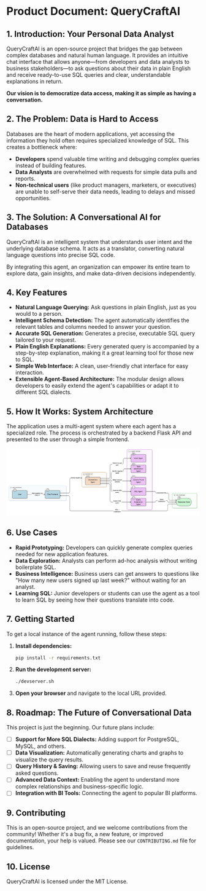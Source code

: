 # Product Document: QueryCraftAI

## 1. Introduction: Your Personal Data Analyst

QueryCraftAI is an open-source project that bridges the gap between complex databases and natural human language. It provides an intuitive chat interface that allows anyone—from developers and data analysts to business stakeholders—to ask questions about their data in plain English and receive ready-to-use SQL queries and clear, understandable explanations in return.

**Our vision is to democratize data access, making it as simple as having a conversation.**

## 2. The Problem: Data is Hard to Access

Databases are the heart of modern applications, yet accessing the information they hold often requires specialized knowledge of SQL. This creates a bottleneck where:

*   **Developers** spend valuable time writing and debugging complex queries instead of building features.
*   **Data Analysts** are overwhelmed with requests for simple data pulls and reports.
*   **Non-technical users** (like product managers, marketers, or executives) are unable to self-serve their data needs, leading to delays and missed opportunities.

## 3. The Solution: A Conversational AI for Databases

QueryCraftAI is an intelligent system that understands user intent and the underlying database schema. It acts as a translator, converting natural language questions into precise SQL code.

By integrating this agent, an organization can empower its entire team to explore data, gain insights, and make data-driven decisions independently.

## 4. Key Features

*   **Natural Language Querying:** Ask questions in plain English, just as you would to a person.
*   **Intelligent Schema Detection:** The agent automatically identifies the relevant tables and columns needed to answer your question.
*   **Accurate SQL Generation:** Generates a precise, executable SQL query tailored to your request.
*   **Plain English Explanations:** Every generated query is accompanied by a step-by-step explanation, making it a great learning tool for those new to SQL.
*   **Simple Web Interface:** A clean, user-friendly chat interface for easy interaction.
*   **Extensible Agent-Based Architecture:** The modular design allows developers to easily extend the agent\'s capabilities or adapt it to different SQL dialects.

## 5. How It Works: System Architecture

The application uses a multi-agent system where each agent has a specialized role. The process is orchestrated by a backend Flask API and presented to the user through a simple frontend.

![QueryCraftAI Architecture](static/images/architecture.png)

## 6. Use Cases

*   **Rapid Prototyping:** Developers can quickly generate complex queries needed for new application features.
*   **Data Exploration:** Analysts can perform ad-hoc analysis without writing boilerplate SQL.
*   **Business Intelligence:** Business users can get answers to questions like "How many new users signed up last week?" without waiting for an analyst.
*   **Learning SQL:** Junior developers or students can use the agent as a tool to learn SQL by seeing how their questions translate into code.

## 7. Getting Started

To get a local instance of the agent running, follow these steps:

1.  **Install dependencies:**
    ```bash
    pip install -r requirements.txt
    ```
2.  **Run the development server:**
    ```bash
    ./devserver.sh
    ```
3.  **Open your browser** and navigate to the local URL provided.

## 8. Roadmap: The Future of Conversational Data

This project is just the beginning. Our future plans include:

*   [ ] **Support for More SQL Dialects:** Adding support for PostgreSQL, MySQL, and others.
*   [ ] **Data Visualization:** Automatically generating charts and graphs to visualize the query results.
*   [ ] **Query History & Saving:** Allowing users to save and reuse frequently asked questions.
*   [ ] **Advanced Data Context:** Enabling the agent to understand more complex relationships and business-specific logic.
*   [ ] **Integration with BI Tools:** Connecting the agent to popular BI platforms.

## 9. Contributing

This is an open-source project, and we welcome contributions from the community! Whether it\'s a bug fix, a new feature, or improved documentation, your help is valued. Please see our `CONTRIBUTING.md` file for guidelines.

## 10. License

QueryCraftAI is licensed under the MIT License.
